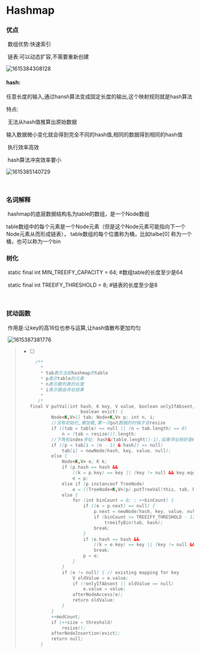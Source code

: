 # Hashmap



### 优点

​					数组优势:快速索引

​					链表:可以动态扩容,不需要重新创建

![1615384308128](C:\Users\zwq\AppData\Roaming\Typora\typora-user-images\1615384308128.png)



#### hash:

​			任意长度的输入,通过hansh算法变成固定长度的输出,这个映射规则就是hash算法

特点:

​		无法从hash值推算出原始数据

​		输入数据微小变化就会得到完全不同的hash值,相同的数据得到相同的hash值

​		执行效率高效

​		hash算法冲突效率要小

![1615385140729](C:\Users\zwq\AppData\Roaming\Typora\typora-user-images\1615385140729.png)

​			

### 名词解释

​			hashmap的底层数据结构名为table的数组，是一个Node数组

​			table数组中的每个元素是一个Node元素（但是这个Node元素可能指向下一个Node元素从而形成链表），		table数组的每个位置称为桶，比如talbe[0] 称为一个桶，也可以称为一个bin



### 树化

​			static final int MIN_TREEIFY_CAPACITY = 64;  #数组table的长度至少是64

​			static final int TREEIFY_THRESHOLD = 8;       #链表的长度至少是8

​			

### 扰动函数

​				作用是:让key的高16位也参与运算,让hash值散布更加均匀

​			![1615387381776](C:\Users\zwq\AppData\Roaming\Typora\typora-user-images\1615387381776.png)

> - [ ] ```java
>     /**
>     	*
>     	* tab表示当前hashmap的table
>       * p表示table的元素
>       * n表示散列表的长度
>       * i表示路由寻址结果
>     	*
>      /*
>   final V putVal(int hash, K key, V value, boolean onlyIfAbsent,
>                      boolean evict) {
>           Node<K,V>[] tab; Node<K,V> p; int n, i;
>           //没有初始化,懒加载,第一次put数据的时候才会resize
>           if ((tab = table) == null || (n = tab.length) == 0)
>               n = (tab = resize()).length;
>           //下角标index寻址: hash&(table.lenght()-1),如果寻址刚好是null,将当前k,v封装成			// node装进去  
>           if ((p = tab[i = (n - 1) & hash]) == null)
>               tab[i] = newNode(hash, key, value, null);
>           else {
>               Node<K,V> e; K k;
>               if (p.hash == hash &&
>                   ((k = p.key) == key || (key != null && key.equals(k))))
>                   e = p;
>               else if (p instanceof TreeNode)
>                   e = ((TreeNode<K,V>)p).putTreeVal(this, tab, hash, key, value);
>               else {
>                   for (int binCount = 0; ; ++binCount) {
>                       if ((e = p.next) == null) {
>                           p.next = newNode(hash, key, value, null);
>                           if (binCount >= TREEIFY_THRESHOLD - 1) // -1 for 1st
>                               treeifyBin(tab, hash);
>                           break;
>                       }
>                       if (e.hash == hash &&
>                           ((k = e.key) == key || (key != null && key.equals(k))))
>                           break;
>                       p = e;
>                   }
>               }
>               if (e != null) { // existing mapping for key
>                   V oldValue = e.value;
>                   if (!onlyIfAbsent || oldValue == null)
>                       e.value = value;
>                   afterNodeAccess(e);
>                   return oldValue;
>               }
>           }
>           ++modCount;
>           if (++size > threshold)
>               resize();
>           afterNodeInsertion(evict);
>           return null;
>       }
>   ```

